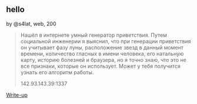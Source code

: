 ## hello
by @s4lat, web, 200

> Нашёл в интернете умный генератор приветствия. Путем социальной инженерии я выяснил, что при генерации приветствия он учитывает фазу луны, расположение звезд в данный момент времени, количество гласных в имени человека, его натальную карту, историю болезней и браузера, но я точно знаю, что это не все признаки, которые он использует. Может у тебя получится узнать его алгоритм работы.
> 
> 142.93.143.39:1337

[Write-up](WRITEUP.md)